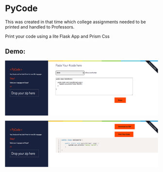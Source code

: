 # PyCode

This was created in that time which college assignments needed to be printed and handled to Professors. 

Print your code using a lite Flask App and Prism Css


## Demo: 
![ss](demo1.png)


![ss](demo2.png)
